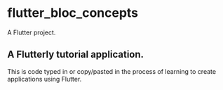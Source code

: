 # flutter_bloc_concepts

A Flutter project.

## A Flutterly tutorial application.

This is code typed in or copy/pasted in the process of learning to create applications using Flutter.


